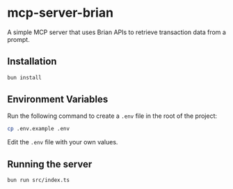 # mcp-server-brian

A simple MCP server that uses Brian APIs to retrieve transaction data from a prompt.

## Installation

```bash
bun install
```

## Environment Variables

Run the following command to create a `.env` file in the root of the project:

```bash
cp .env.example .env
```

Edit the `.env` file with your own values.

## Running the server

```bash
bun run src/index.ts
```
